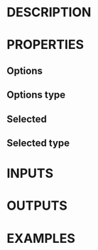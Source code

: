 # DESCRIPTION

# PROPERTIES

## Options

## Options type

## Selected

## Selected type

# INPUTS

# OUTPUTS

# EXAMPLES
